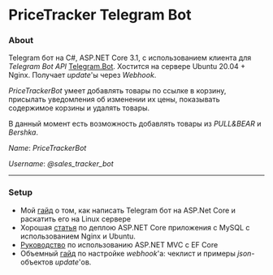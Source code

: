 # PriceTracker Telegram Bot
### About
Telegram бот на C#, ASP.NET Core 3.1, с использованием клиента для *Telegram Bot API* [Telegram.Bot](https://github.com/TelegramBots/Telegram.Bot). Хостится на сервере Ubuntu 20.04 + Nginx. Получает *update*'ы через *Webhook*.

*PriceTrackerBot* умеет добавлять товары по ссылке в корзину, присылать уведомления об изменении их цены, показывать содержимое корзины и удалять товары.

В данный момент есть возможность добавлять товары из *PULL&BEAR* и *Bershka*.

*Name*: *PriceTrackerBot*

*Username*: *@sales_tracker_bot*

* * *
### Setup
+ Мой [гайд](https://salmonsenya.github.io/DiscourteousBotWebhook/) о том, как написать Telegram бот на ASP.Net Core и раскатить его на Linux сервере
+ Хорошая [статья](https://www.digitalocean.com/community/tutorials/how-to-deploy-an-asp-net-core-application-with-mysql-server-using-nginx-on-ubuntu-18-04) по деплою ASP.NET Core приложения с MySQL с использованием Nginx и Ubuntu.
+ [Руководство](https://docs.microsoft.com/ru-ru/aspnet/core/data/ef-mvc/migrations?view=aspnetcore-3.1) по использованию ASP.NET MVC с EF Core
+ Объемный [гайд](https://core.telegram.org/bots/webhooks#testing-your-bot-with-updates) по настройке *webhook*'а: чеклист и примеры *json*-объектов *update*'ов.
